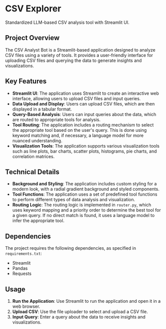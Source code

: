 # CSV Explorer 

Standardized LLM-based CSV analysis tool with Streamlit UI.

## Project Overview
The CSV Analyst Bot is a Streamlit-based application designed to analyze CSV files using a variety of tools. It provides a user-friendly interface for uploading CSV files and querying the data to generate insights and visualizations.

## Key Features
- **Streamlit UI**: The application uses Streamlit to create an interactive web interface, allowing users to upload CSV files and input queries.
- **Data Upload and Display**: Users can upload CSV files, which are then displayed in a tabular format.
- **Query-Based Analysis**: Users can input queries about the data, which are routed to appropriate tools for analysis.
- **Tool Routing**: The application includes a routing mechanism to select the appropriate tool based on the user's query. This is done using keyword matching and, if necessary, a language model for more nuanced understanding.
- **Visualization Tools**: The application supports various visualization tools such as line plots, bar charts, scatter plots, histograms, pie charts, and correlation matrices.

## Technical Details
- **Background and Styling**: The application includes custom styling for a modern look, with a radial gradient background and styled components.
- **Tool Functions**: The application uses a set of predefined tool functions to perform different types of data analysis and visualization.
- **Routing Logic**: The routing logic is implemented in `router.py`, which uses keyword mapping and a priority order to determine the best tool for a given query. If no direct match is found, it uses a language model to infer the appropriate tool.

## Dependencies
The project requires the following dependencies, as specified in `requirements.txt`:
- Streamlit
- Pandas
- Requests


## Usage
1. **Run the Application**: Use Streamlit to run the application and open it in a web browser.
2. **Upload CSV**: Use the file uploader to select and upload a CSV file.
3. **Input Query**: Enter a query about the data to receive insights and visualizations.
